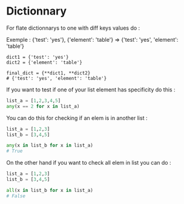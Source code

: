 # Dictionnary 

For flate dictionnarys to one with diff keys values do :

Exemple : {'test': 'yes'}, {'element': 'table'} => {'test': 'yes', 'element': 'table'}
```
dict1 = {'test': 'yes'}
dict2 = {'element': 'table'}

final_dict = {**dict1, **dict2}
# {'test': 'yes', 'element': 'table'}
```

If you want to test if one of your list element has specificity do this :

``` python
list_a = [1,2,3,4,5]
any(x == 2 for x in list_a)
```

You can do this for checking if an elem is in another list : 

``` python
list_a = [1,2,3]
list_b = [3,4,5]

any(x in list_b for x in list_a)
# True
```

On the other hand if you want to check all elem in list you can do :

``` python
list_a = [1,2,3]
list_b = [3,4,5]

all(x in list_b for x in list_a)
# False
```

